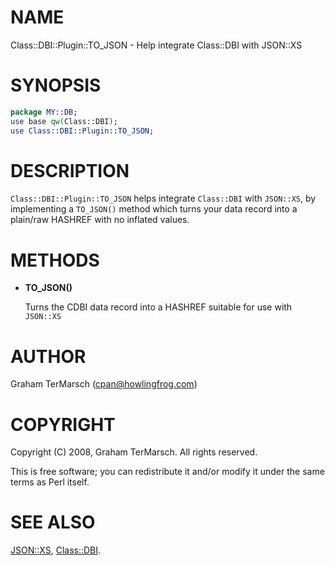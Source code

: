 # NAME

Class::DBI::Plugin::TO\_JSON - Help integrate Class::DBI with JSON::XS

# SYNOPSIS

```perl
package MY::DB;
use base qw(Class::DBI);
use Class::DBI::Plugin::TO_JSON;
```

# DESCRIPTION

`Class::DBI::Plugin::TO_JSON` helps integrate `Class::DBI` with `JSON::XS`,
by implementing a `TO_JSON()` method which turns your data record into a
plain/raw HASHREF with no inflated values.

# METHODS

- **TO\_JSON()**

    Turns the CDBI data record into a HASHREF suitable for use with `JSON::XS`

# AUTHOR

Graham TerMarsch (cpan@howlingfrog.com)

# COPYRIGHT

Copyright (C) 2008, Graham TerMarsch.  All rights reserved.

This is free software; you can redistribute it and/or modify it under the same
terms as Perl itself.

# SEE ALSO

[JSON::XS](https://metacpan.org/pod/JSON%3A%3AXS),
[Class::DBI](https://metacpan.org/pod/Class%3A%3ADBI).
